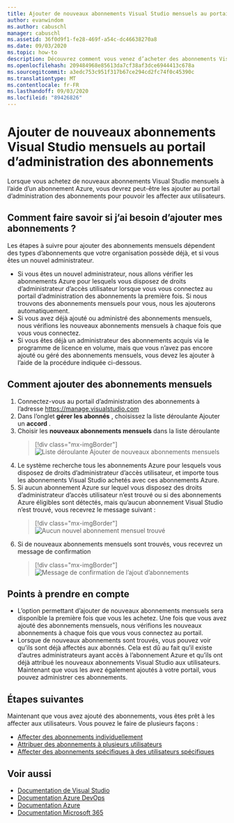 ```yaml
---
title: Ajouter de nouveaux abonnements Visual Studio mensuels au portail d’administration des abonnements | Microsoft Docs
author: evanwindom
ms.author: cabuschl
manager: cabuschl
ms.assetid: 36f0d9f1-fe28-469f-a54c-dc46638270a8
ms.date: 09/03/2020
ms.topic: how-to
description: Découvrez comment vous venez d’acheter des abonnements Visual Studio mensuels au portail d’administration des abonnements.
ms.openlocfilehash: 209484968e85613da7cf38af3dce6944413c678a
ms.sourcegitcommit: a3edc753c951f317b67ce294cd2fc74f0c45390c
ms.translationtype: MT
ms.contentlocale: fr-FR
ms.lasthandoff: 09/03/2020
ms.locfileid: "89426826"
---
```

# <a name="add-new-monthly-visual-studio-subscriptions-to-the-subscriptions-administration-portal"></a>Ajouter de nouveaux abonnements Visual Studio mensuels au portail d’administration des abonnements
Lorsque vous achetez de nouveaux abonnements Visual Studio mensuels à l’aide d’un abonnement Azure, vous devrez peut-être les ajouter au portail d’administration des abonnements pour pouvoir les affecter aux utilisateurs.  

## <a name="how-do-i-know-if-i-need-to-add-my-subscriptions"></a>Comment faire savoir si j’ai besoin d’ajouter mes abonnements ?
Les étapes à suivre pour ajouter des abonnements mensuels dépendent des types d’abonnements que votre organisation possède déjà, et si vous êtes un nouvel administrateur.
- Si vous êtes un nouvel administrateur, nous allons vérifier les abonnements Azure pour lesquels vous disposez de droits d’administrateur d’accès utilisateur lorsque vous vous connectez au portail d’administration des abonnements la première fois.  Si nous trouvons des abonnements mensuels pour vous, nous les ajouterons automatiquement. 
- Si vous avez déjà ajouté ou administré des abonnements mensuels, nous vérifions les nouveaux abonnements mensuels à chaque fois que vous vous connectez. 
- Si vous êtes déjà un administrateur des abonnements acquis via le programme de licence en volume, mais que vous n’avez pas encore ajouté ou géré des abonnements mensuels, vous devez les ajouter à l’aide de la procédure indiquée ci-dessous.

## <a name="how-to-add-monthly-subscriptions"></a>Comment ajouter des abonnements mensuels
1. Connectez-vous au portail d’administration des abonnements à l’adresse <https://manage.visualstudio.com>
1. Dans l’onglet **gérer les abonnés** , choisissez la liste déroulante Ajouter un **accord** . 
1. Choisir les **nouveaux abonnements mensuels** dans la liste déroulante
   > [!div class="mx-imgBorder"]
   > ![Liste déroulante Ajouter de nouveaux abonnements mensuels](_img/add-monthly-subs/add-subs-drop-down.png)
1. Le système recherche tous les abonnements Azure pour lesquels vous disposez de droits d’administrateur d’accès utilisateur, et importe tous les abonnements Visual Studio achetés avec ces abonnements Azure.
1. Si aucun abonnement Azure sur lequel vous disposez des droits d’administrateur d’accès utilisateur n’est trouvé ou si des abonnements Azure éligibles sont détectés, mais qu’aucun abonnement Visual Studio n’est trouvé, vous recevrez le message suivant :
   > [!div class="mx-imgBorder"]
   > ![Aucun nouvel abonnement mensuel trouvé](_img/add-monthly-subs/no-subs-found.png)
1. Si de nouveaux abonnements mensuels sont trouvés, vous recevrez un message de confirmation
   > [!div class="mx-imgBorder"]
   > ![Message de confirmation de l’ajout d’abonnements](_img/add-monthly-subs/subs-added-confirmation.png)

## <a name="things-to-keep-in-mind"></a>Points à prendre en compte
- L’option permettant d’ajouter de nouveaux abonnements mensuels sera disponible la première fois que vous les achetez.  Une fois que vous avez ajouté des abonnements mensuels, nous vérifions les nouveaux abonnements à chaque fois que vous vous connectez au portail. 
- Lorsque de nouveaux abonnements sont trouvés, vous pouvez voir qu’ils sont déjà affectés aux abonnés.  Cela est dû au fait qu’il existe d’autres administrateurs ayant accès à l’abonnement Azure et qu’ils ont déjà attribué les nouveaux abonnements Visual Studio aux utilisateurs.  Maintenant que vous les avez également ajoutés à votre portail, vous pouvez administrer ces abonnements. 

## <a name="next-steps"></a>Étapes suivantes
Maintenant que vous avez ajouté des abonnements, vous êtes prêt à les affecter aux utilisateurs.  Vous pouvez le faire de plusieurs façons :
- [Affecter des abonnements individuellement](assign-license.md)
- [Attribuer des abonnements à plusieurs utilisateurs](assign-license-bulk.md)
- [Affecter des abonnements spécifiques à des utilisateurs spécifiques](assign-guid.md)

## <a name="see-also"></a>Voir aussi
- [Documentation de Visual Studio](https://docs.microsoft.com/visualstudio/)
- [Documentation Azure DevOps](https://docs.microsoft.com/azure/devops/)
- [Documentation Azure](https://docs.microsoft.com/azure/)
- [Documentation Microsoft 365](https://docs.microsoft.com/microsoft-365/)
